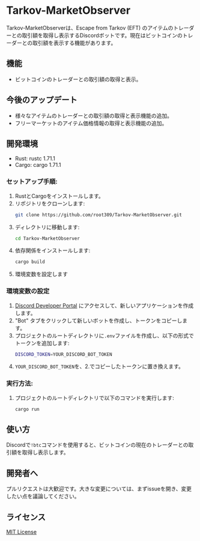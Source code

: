 # Tarkov-MarketObserver

Tarkov-MarketObserverは、Escape from Tarkov (EFT) のアイテムのトレーダーとの取引額を取得し表示するDiscordボットです。現在はビットコインのトレーダーとの取引額を表示する機能があります。

## 機能

- ビットコインのトレーダーとの取引額の取得と表示。

## 今後のアップデート

- 様々なアイテムのトレーダーとの取引額の取得と表示機能の追加。
- フリーマーケットのアイテム価格情報の取得と表示機能の追加。

## 開発環境

- Rust: rustc 1.71.1
- Cargo: cargo 1.71.1

### セットアップ手順:

1. RustとCargoをインストールします。
2. リポジトリをクローンします:
    ```sh
    git clone https://github.com/root309/Tarkov-MarketObserver.git
    ```
3. ディレクトリに移動します:
    ```sh
    cd Tarkov-MarketObserver
    ```
4. 依存関係をインストールします:
    ```sh
    cargo build
    ```
5. 環境変数を設定します

### 環境変数の設定

1. [Discord Developer Portal](https://discord.com/developers/applications) にアクセスして、新しいアプリケーションを作成します。
2. "Bot" タブをクリックして新しいボットを作成し、トークンをコピーします。
3. プロジェクトのルートディレクトリに`.env`ファイルを作成し、以下の形式でトークンを追加します:
    ```sh
    DISCORD_TOKEN=YOUR_DISCORD_BOT_TOKEN
    ```
4. `YOUR_DISCORD_BOT_TOKEN`を、2.でコピーしたトークンに置き換えます。

### 実行方法:
1. プロジェクトのルートディレクトリで以下のコマンドを実行します:
    ```sh
    cargo run
    ```

## 使い方

Discordで`!btc`コマンドを使用すると、ビットコインの現在のトレーダーとの取引額を取得し表示します。

## 開発者へ

プルリクエストは大歓迎です。大きな変更については、まずissueを開き、変更したい点を議論してください。

## ライセンス

[MIT License](LICENSE)
